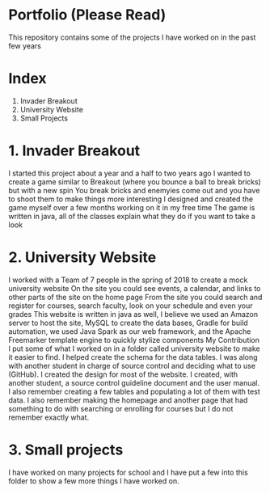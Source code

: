 # Portfolio (Please Read)
This repository contains some of the projects I have worked on in the past few years
# Index
1. Invader Breakout
2. University Website
3. Small Projects
# 1. Invader Breakout
I started this project about a year and a half to two years ago
I wanted to create a game similar to Breakout (where you bounce a ball to break bricks) but with a new spin
You break bricks and enemyies come out and you have to shoot them to make things more interesting
I designed and created the game myself over a few months working on it in my free time
The game is written in java, all of the classes explain what they do if you want to take a look
# 2. University Website
I worked with a Team of 7 people in the spring of 2018 to create a mock university website
On the site you could see events, a calendar, and links to other parts of the site on the home page
From the site you could search and register for courses, search faculty, look on your schedule and even your grades
This website is written in java as well, I believe we used an Amazon server to host the site, MySQL to create the data bases, Gradle for build automation, we used Java Spark as our web framework, and the Apache Freemarker template engine to quickly stylize components
My Contribution
I put some of what I worked on in a folder called university website to make it easier to find.
I helped create the schema for the data tables. I was along with another student in charge of source control and deciding what to use (GitHub). I created the design for most of the website. I created, with another student, a source control guideline document and the user manual. I also remember creating a few tables and populating a lot of them with test data. I also remember making the homepage and another page that had something to do with searching or enrolling for courses but I do not remember exactly what. 
# 3. Small projects 
I have worked on many projects for school and I have put a few into this folder to show a few more things I have worked on.

